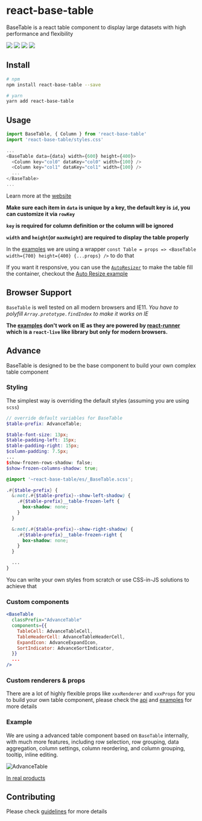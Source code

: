 # react-base-table

BaseTable is a react table component to display large datasets with high performance and flexibility

<a href="https://npm.im/react-base-table"><img src="https://badgen.net/npm/license/react-base-table"></a>
<a href="https://npm.im/react-base-table"><img src="https://badgen.net/npm/v/react-base-table"></a>
<a href="https://npm.im/react-base-table"><img src="https://badgen.net/npm/dm/react-base-table"></a>
<a href="https://bundlephobia.com/result?p=react-base-table"><img src="https://badgen.net/bundlephobia/minzip/react-base-table"></a>

## Install

```bash
# npm
npm install react-base-table --save

# yarn
yarn add react-base-table
```

## Usage

```js
import BaseTable, { Column } from 'react-base-table'
import 'react-base-table/styles.css'

...
<BaseTable data={data} width={600} height={400}>
  <Column key="col0" dataKey="col0" width={100} />
  <Column key="col1" dataKey="col1" width={100} />
  ...
</BaseTable>
...
```

Learn more at the [website](https://autodesk.github.io/react-base-table/)

**Make sure each item in `data` is unique by a key, the default key is `id`, you can customize it via `rowKey`**

**`key` is required for column definition or the column will be ignored**

**`width` and `height`(or `maxHeight`) are required to display the table properly**

In the [examples](https://autodesk.github.io/react-base-table/examples)
we are using a wrapper `const Table = props => <BaseTable width={700} height={400} {...props} />` to do that

If you want it responsive, you can use the [`AutoResizer`](https://autodesk.github.io/react-base-table/api/autoresizer) to make the table fill the container, checkout the [Auto Resize example](https://autodesk.github.io/react-base-table/examples/auto-resize)

## Browser Support

`BaseTable` is well tested on all modern browsers and IE11. _You have to polyfill `Array.prototype.findIndex` to make it works on IE_

**The [examples](https://autodesk.github.io/react-base-table/examples) don't work on IE as they are powered by [react-runner](https://github.com/nihgwu/react-runner) which is a `react-live` like library but only for modern browsers.**

## Advance

BaseTable is designed to be the base component to build your own complex table component

### Styling

The simplest way is overriding the default styles (assuming you are using `scss`)

```scss
// override default variables for BaseTable
$table-prefix: AdvanceTable;

$table-font-size: 13px;
$table-padding-left: 15px;
$table-padding-right: 15px;
$column-padding: 7.5px;
...
$show-frozen-rows-shadow: false;
$show-frozen-columns-shadow: true;

@import '~react-base-table/es/_BaseTable.scss';

.#{$table-prefix} {
  &:not(.#{$table-prefix}--show-left-shadow) {
    .#{$table-prefix}__table-frozen-left {
      box-shadow: none;
    }
  }

  &:not(.#{$table-prefix}--show-right-shadow) {
    .#{$table-prefix}__table-frozen-right {
      box-shadow: none;
    }
  }

  ...
}
```

You can write your own styles from scratch or use CSS-in-JS solutions to achieve that

### Custom components

```jsx
<BaseTable
  classPrefix="AdvanceTable"
  components={{
    TableCell: AdvanceTableCell,
    TableHeaderCell: AdvanceTableHeaderCell,
    ExpandIcon: AdvanceExpandIcon,
    SortIndicator: AdvanceSortIndicator,
  }}
  ...
/>
```

### Custom renderers & props

There are a lot of highly flexible props like `xxxRenderer` and `xxxProps` for you to build your own table component, please check the [api](https://autodesk.github.io/react-base-table/api) and [examples](https://autodesk.github.io/react-base-table/examples) for more details

### Example

We are using a advanced table component based on `BaseTable` internally, with much more features, including row selection, row grouping, data aggregation, column settings, column reordering, and column grouping, tooltip, inline editing.

![AdvanceTable](screenshots/advance-table.png)

[In real products](https://blogs.autodesk.com/bim360-release-notes/2019/11/18/bim-360-cost-management-update-november-2019/)

## Contributing

Please check [guidelines](CONTRIBUTING.md) for more details
